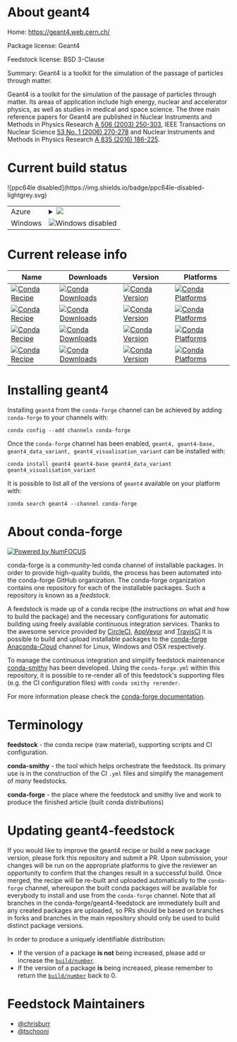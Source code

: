 About geant4
============

Home: https://geant4.web.cern.ch/

Package license: Geant4

Feedstock license: BSD 3-Clause

Summary: Geant4 is a toolkit for the simulation of the passage of particles through matter.

Geant4 is a toolkit for the simulation of the passage of particles through
matter. Its areas of application include high energy, nuclear and
accelerator physics, as well as studies in medical and space science. The
three main reference papers for Geant4 are published in Nuclear Instruments
and Methods in Physics Research [A 506 (2003) 250-303](http://www.sciencedirect.com/science/article/pii/S0168900203013688),
IEEE Transactions on Nuclear Science [53 No. 1 (2006) 270-278](https://ieeexplore.ieee.org/xpls/abs_all.jsp?isnumber=33833&amp;arnumber=1610988&amp;count=33&amp;index=7)
and Nuclear Instruments and Methods in Physics Research [A 835 (2016) 186-225](http://www.sciencedirect.com/science/article/pii/S0168900216306957).


Current build status
====================


<table>
    
  <tr>
    <td>Azure</td>
    <td>
      <details>
        <summary>
          <a href="https://dev.azure.com/conda-forge/feedstock-builds/_build/latest?definitionId=6498&branchName=master">
            <img src="https://dev.azure.com/conda-forge/feedstock-builds/_apis/build/status/geant4-feedstock?branchName=master">
          </a>
        </summary>
        <table>
          <thead><tr><th>Variant</th><th>Status</th></tr></thead>
          <tbody><tr>
              <td>linux_geant4_data_variantcustom</td>
              <td>
                <a href="https://dev.azure.com/conda-forge/feedstock-builds/_build/latest?definitionId=6498&branchName=master">
                  <img src="https://dev.azure.com/conda-forge/feedstock-builds/_apis/build/status/geant4-feedstock?branchName=master&jobName=linux&configuration=linux_geant4_data_variantcustom" alt="variant">
                </a>
              </td>
            </tr><tr>
              <td>linux_geant4_data_variantdefault</td>
              <td>
                <a href="https://dev.azure.com/conda-forge/feedstock-builds/_build/latest?definitionId=6498&branchName=master">
                  <img src="https://dev.azure.com/conda-forge/feedstock-builds/_apis/build/status/geant4-feedstock?branchName=master&jobName=linux&configuration=linux_geant4_data_variantdefault" alt="variant">
                </a>
              </td>
            </tr><tr>
              <td>osx_geant4_data_variantcustom</td>
              <td>
                <a href="https://dev.azure.com/conda-forge/feedstock-builds/_build/latest?definitionId=6498&branchName=master">
                  <img src="https://dev.azure.com/conda-forge/feedstock-builds/_apis/build/status/geant4-feedstock?branchName=master&jobName=osx&configuration=osx_geant4_data_variantcustom" alt="variant">
                </a>
              </td>
            </tr><tr>
              <td>osx_geant4_data_variantdefault</td>
              <td>
                <a href="https://dev.azure.com/conda-forge/feedstock-builds/_build/latest?definitionId=6498&branchName=master">
                  <img src="https://dev.azure.com/conda-forge/feedstock-builds/_apis/build/status/geant4-feedstock?branchName=master&jobName=osx&configuration=osx_geant4_data_variantdefault" alt="variant">
                </a>
              </td>
            </tr>
          </tbody>
        </table>
      </details>
    </td>
  </tr>
  <tr>
    <td>Windows</td>
    <td>
      <img src="https://img.shields.io/badge/Windows-disabled-lightgrey.svg" alt="Windows disabled">
    </td>
  </tr>
![ppc64le disabled](https://img.shields.io/badge/ppc64le-disabled-lightgrey.svg)
</table>

Current release info
====================

| Name | Downloads | Version | Platforms |
| --- | --- | --- | --- |
| [![Conda Recipe](https://img.shields.io/badge/recipe-geant4-green.svg)](https://anaconda.org/conda-forge/geant4) | [![Conda Downloads](https://img.shields.io/conda/dn/conda-forge/geant4.svg)](https://anaconda.org/conda-forge/geant4) | [![Conda Version](https://img.shields.io/conda/vn/conda-forge/geant4.svg)](https://anaconda.org/conda-forge/geant4) | [![Conda Platforms](https://img.shields.io/conda/pn/conda-forge/geant4.svg)](https://anaconda.org/conda-forge/geant4) |
| [![Conda Recipe](https://img.shields.io/badge/recipe-geant4--base-green.svg)](https://anaconda.org/conda-forge/geant4-base) | [![Conda Downloads](https://img.shields.io/conda/dn/conda-forge/geant4-base.svg)](https://anaconda.org/conda-forge/geant4-base) | [![Conda Version](https://img.shields.io/conda/vn/conda-forge/geant4-base.svg)](https://anaconda.org/conda-forge/geant4-base) | [![Conda Platforms](https://img.shields.io/conda/pn/conda-forge/geant4-base.svg)](https://anaconda.org/conda-forge/geant4-base) |
| [![Conda Recipe](https://img.shields.io/badge/recipe-geant4_data_variant-green.svg)](https://anaconda.org/conda-forge/geant4_data_variant) | [![Conda Downloads](https://img.shields.io/conda/dn/conda-forge/geant4_data_variant.svg)](https://anaconda.org/conda-forge/geant4_data_variant) | [![Conda Version](https://img.shields.io/conda/vn/conda-forge/geant4_data_variant.svg)](https://anaconda.org/conda-forge/geant4_data_variant) | [![Conda Platforms](https://img.shields.io/conda/pn/conda-forge/geant4_data_variant.svg)](https://anaconda.org/conda-forge/geant4_data_variant) |
| [![Conda Recipe](https://img.shields.io/badge/recipe-geant4_visualisation_variant-green.svg)](https://anaconda.org/conda-forge/geant4_visualisation_variant) | [![Conda Downloads](https://img.shields.io/conda/dn/conda-forge/geant4_visualisation_variant.svg)](https://anaconda.org/conda-forge/geant4_visualisation_variant) | [![Conda Version](https://img.shields.io/conda/vn/conda-forge/geant4_visualisation_variant.svg)](https://anaconda.org/conda-forge/geant4_visualisation_variant) | [![Conda Platforms](https://img.shields.io/conda/pn/conda-forge/geant4_visualisation_variant.svg)](https://anaconda.org/conda-forge/geant4_visualisation_variant) |

Installing geant4
=================

Installing `geant4` from the `conda-forge` channel can be achieved by adding `conda-forge` to your channels with:

```
conda config --add channels conda-forge
```

Once the `conda-forge` channel has been enabled, `geant4, geant4-base, geant4_data_variant, geant4_visualisation_variant` can be installed with:

```
conda install geant4 geant4-base geant4_data_variant geant4_visualisation_variant
```

It is possible to list all of the versions of `geant4` available on your platform with:

```
conda search geant4 --channel conda-forge
```


About conda-forge
=================

[![Powered by NumFOCUS](https://img.shields.io/badge/powered%20by-NumFOCUS-orange.svg?style=flat&colorA=E1523D&colorB=007D8A)](http://numfocus.org)

conda-forge is a community-led conda channel of installable packages.
In order to provide high-quality builds, the process has been automated into the
conda-forge GitHub organization. The conda-forge organization contains one repository
for each of the installable packages. Such a repository is known as a *feedstock*.

A feedstock is made up of a conda recipe (the instructions on what and how to build
the package) and the necessary configurations for automatic building using freely
available continuous integration services. Thanks to the awesome service provided by
[CircleCI](https://circleci.com/), [AppVeyor](https://www.appveyor.com/)
and [TravisCI](https://travis-ci.org/) it is possible to build and upload installable
packages to the [conda-forge](https://anaconda.org/conda-forge)
[Anaconda-Cloud](https://anaconda.org/) channel for Linux, Windows and OSX respectively.

To manage the continuous integration and simplify feedstock maintenance
[conda-smithy](https://github.com/conda-forge/conda-smithy) has been developed.
Using the ``conda-forge.yml`` within this repository, it is possible to re-render all of
this feedstock's supporting files (e.g. the CI configuration files) with ``conda smithy rerender``.

For more information please check the [conda-forge documentation](https://conda-forge.org/docs/).

Terminology
===========

**feedstock** - the conda recipe (raw material), supporting scripts and CI configuration.

**conda-smithy** - the tool which helps orchestrate the feedstock.
                   Its primary use is in the construction of the CI ``.yml`` files
                   and simplify the management of *many* feedstocks.

**conda-forge** - the place where the feedstock and smithy live and work to
                  produce the finished article (built conda distributions)


Updating geant4-feedstock
=========================

If you would like to improve the geant4 recipe or build a new
package version, please fork this repository and submit a PR. Upon submission,
your changes will be run on the appropriate platforms to give the reviewer an
opportunity to confirm that the changes result in a successful build. Once
merged, the recipe will be re-built and uploaded automatically to the
`conda-forge` channel, whereupon the built conda packages will be available for
everybody to install and use from the `conda-forge` channel.
Note that all branches in the conda-forge/geant4-feedstock are
immediately built and any created packages are uploaded, so PRs should be based
on branches in forks and branches in the main repository should only be used to
build distinct package versions.

In order to produce a uniquely identifiable distribution:
 * If the version of a package **is not** being increased, please add or increase
   the [``build/number``](https://conda.io/docs/user-guide/tasks/build-packages/define-metadata.html#build-number-and-string).
 * If the version of a package **is** being increased, please remember to return
   the [``build/number``](https://conda.io/docs/user-guide/tasks/build-packages/define-metadata.html#build-number-and-string)
   back to 0.

Feedstock Maintainers
=====================

* [@chrisburr](https://github.com/chrisburr/)
* [@tschoonj](https://github.com/tschoonj/)

